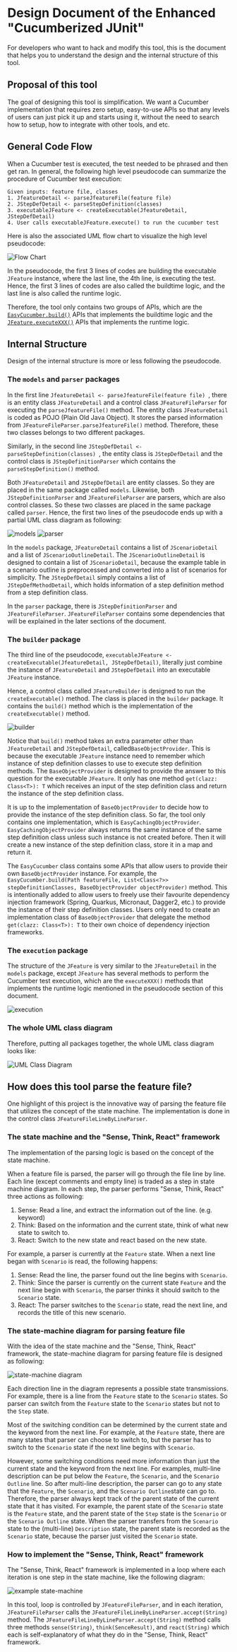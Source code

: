 # Design Document of the Enhanced "Cucumberized JUnit"

For developers who want to hack and modify this tool,
this is the document that helps you to understand the design and the internal structure of this tool.

## Proposal of this tool

The goal of designing this tool is simplification. We want a Cucumber implementation that requires zero setup,
easy-to-use APIs so that any levels of users can just pick it up and starts using it, without the need to search how to
setup, how to integrate with other tools, and etc.

## General Code Flow

When a Cucumber test is executed, the test needed to be phrased and then get ran. In general, the following high level
pseudocode can summarize the procedure of Cucumber test execution:

```
Given inputs: feature file, classes 
1. JfeatureDetail <- parseJfeatureFile(feature file) 
2. JStepDefDetail <- parseStepDefinition(classes) 
3. executableJFeature <- createExecutable(JfeatureDetail, JStepDefDetail)
4. User calls executableJFeature.execute() to run the cucumber test
```

Here is also the associated UML flow chart to visualize the high level pseudocode:

![Flow Chart](images/5903%20diagram-Overall%20Flow.drawio.png)

In the pseudocode, the first 3 lines of codes are building the executable `JFeature` instance, where the last line, the
4th line, is executing the test.
Hence, the first 3 lines of codes are also called the buildtime logic,
and the last line is also called the runtime logic.

Therefore, the tool only contains two groups of APIs, which are
the [`EasyCucumber.build()`](../src/main/java/scs/comp5903/cucumber/EasyCucumber.java) APIs that implements the
buildtime logic and the [`JFeature.executeXXX()`](../src/main/java/scs/comp5903/cucumber/execution/JFeature.java) APIs
that implements the runtime logic.

## Internal Structure

Design of the internal structure is more or less following the pseudocode.

### The `models` and `parser` packages

In the first line `JfeatureDetail <- parseJfeatureFile(feature file) `, there is an entity class `JFeatureDetail` and a
control class `JFeatureFileParser` for executing the `parseJfeatureFile()` method.
The entity class `JFeatureDetail` is coded as POJO (Plain Old Java Object).
It stores the parsed information from `JFeatureFileParser.parseJfeatureFile()` method.
Therefore, these two classes belongs to two different packages.

Similarly, in the second line `JStepDefDetail <- parseStepDefinition(classes) `, the entity class is `JStepDefDetail`
and the control class is `JStepDefinitionParser` which contains the `parseStepDefinition()` method.

Both `JFeatureDetail` and `JStepDefDetail` are entity classes. 
So they are placed in the same package called `models`.
Likewise, both `JStepDefinitionParser` and `JFeatureFileParser` are parsers, which are also control classes. 
So these two classes are placed in the same package called `parser`. 
Hence, the first two lines of the pseudocode ends up with a partial UML class diagram as following:

![models](./images/5903%20diagram-UML%20Class%20Diagram.drawio-models.png)
![parser](./images/5903%20diagram-UML%20Class%20Diagram.drawio-parser.png)

In the `models` package, `JFeatureDetail`
contains a list of `JScenarioDetail` and a list of `JScenarioOutlineDetail`.
The `JScenarioOutlineDetail` is designed to contain a list of `JScenarioDetail`,
because the example table in a scenario outline is
preprocessed and converted into a list of scenarios for simplicity.
The `JStepDefDetail` simply contains a list of `JStepDefMethodDetail`,
which holds information of a step definition method from a step definition class.

In the `parser` package, there is `JStepDefinitionParser` and `JFeatureFileParser`.
`JFeatureFileParser` contains some dependencies that will be explained in the later sections of the document.

### The `builder` package

The third line of the pseudocode, `executableJFeature <- createExecutable(JfeatureDetail, JStepDefDetail)`, 
literally just combine the instance of `JFeatureDetail` and `JStepDefDetail` into an executable `JFeature` instance.

Hence, a control class called `JFeatureBuilder` is designed to run the `createExecutable()` method.
The class is placed in the `builder` package. 
It contains the `build()` method which is the implementation of the `createExecutable()` method.

![builder](./images/5903%20diagram-UML%20Class%20Diagram.drawio-builder.png)

Notice that `build()` method takes an extra parameter other than `JFeatureDetail` and `JStepDefDetail`,
called`BaseObjectProvider`. 
This is because the executable `JFeature` instance need to remember
which instance of step definition classes to use to execute step definition methods.
The `BaseObjectProvider` is designed to provide the answer to this question for the executable `JFeature`.
It only has one method `get(clazz: Class<T>): T` which receives an input of the step definition class and 
return the instance of the step definition class.

It is up to the implementation
of `BaseObjectProvider` to decide how to provide the instance of the step definition class.
So far, the tool only contains one implementation, which is `EasyCachingObjectProvider`.
`EasyCachingObjectProvider` always returns the same instance of the same step definition class
unless such instance is not created before.
Then it will create a new instance of the step definition class, store it in a map and return it.

The `EasyCucumber` class contains some APIs that allow users to provide their own `BaseObjectProvider` instance.
For example,
the `EasyCucumber.build(Path featureFile, List<Class<?>> stepDefinitionClasses, BaseObjectProvider objectProvider)` method.
This is intentionally added to allow users to freely use their favourite dependency injection framework
(Spring, Quarkus, Micronaut, Dagger2, etc.) to provide the instance of their step definition classes.
Users only need to create an implementation class of `BaseObjectProvider` that
delegate the method `get(clazz: Class<T>): T` to their own choice of dependency injection frameworks.

### The `execution` package

The structure of the `JFeature` is very similar to the `JFeatureDetail` in the `models` package, except `JFeature` has
several methods to perform the Cucumber test execution,
which are the `executeXXX()` methods that implements the runtime logic mentioned in the pseudocode section of this
document.

![execution](./images/5903%20diagram-UML%20Class%20Diagram.drawio-execution.png)

### The whole UML class diagram

Therefore, putting all packages together, the whole UML class diagram looks like:

![UML Class Diagram](./images/5903%20diagram-UML%20Class%20Diagram.drawio.png)

## How does this tool parse the feature file?

One highlight of this project is the innovative way
of parsing the feature file that utilizes the concept of the state machine.
The implementation is done in the control class `JFeatureFileLineByLineParser`.

### The state machine and the "Sense, Think, React" framework

The implementation of the parsing logic is based on the concept of the state machine.

When a feature file is parsed, the parser will go through the file line by line.
Each line (except comments and empty line) is traded as a step in state machine diagram.
In each step, the parser performs "Sense, Think, React" three actions as following:

1. Sense: Read a line, and extract the information out of the line. (e.g. keyword)
2. Think: Based on the information and the current state, think of what new state to switch to.
3. React: Switch to the new state and react based on the new state.

For example, a parser is currently at the `Feature` state.
When a next line began with `Scenario` is read, the following happens:

1. Sense: Read the line, the parser found out the line begins with `Scenario`.
2. Think: Since the parser is currently on the current state `Feature` and the next line begin with `Scenario`, the
   parser thinks it should switch to the `Scenario` state.
3. React: The parser switches to the `Scenario` state, read the next line, and records the title of this new scenario.

### The state-machine diagram for parsing feature file

With the idea of the state machine and the "Sense, Think, React" framework,
the state-machine diagram for parsing feature file is designed as following:

![state-machine diagram](./images/5903%20diagram-State%20Machine%20Diagram%20for%20feature%20file%20parsing.drawio.png)

Each direction line in the diagram represents a possible state transmissions.
For example, there is a line from the `Feature` state to the `Scenario` states.
So parser can switch from the `Feature` state to the `Scenario` states but not to the `Step` state.

Most of the switching condition can be determined by the current state and the keyword from the next line.
For example, at the `Feature` state, there are many states that parser can choose to switch to,
but the parser has to switch to the `Scenario` state if the next line begins with `Scenario`.

However, some switching conditions need more information than just the current state and the keyword from the next line.
For examples, multi-line description can be put below the `Feature`, the `Scenario`, and the `Scenario Outline` line.
So after multi-line description, the parser can go to any state that the `Feature`,
the `Scenario`, and the `Scenario Outline`state can go to.
Therefore, the parser always kept track of the parent state of the current state that it has visited.
For example, the parent state of the `Scenario` state is the `Feature` state,
and the parent state of the `Step` state is the `Scenario` or the `Scenario Outline` state.
When the parser transfers from the `Scenario` state to the (multi-line) `Description` state, the parent state 
is recorded as the `Scenario` state, because the parser just visited the `Scenario` state.

### How to implement the "Sense, Think, React" framework

The "Sense, Think, React"
framework is implemented in a loop where each iteration is one step in the state machine,
like the following diagram:

![example state-machine](./images/example%20state-machine%20implementation.png)

In this tool, loop is controlled by `JFeatureFileParser`, 
and in each iteration, `JFeatureFileParser` calls the `JFeatureFileLineByLineParser.accept(String)` method.
The `JFeatureFileLineByLineParser.accept(String)` method calls three methods `sense(String)`,
`think(SenceResult)`, and `react(String)` 
which each is self-explanatory of what they do in the "Sense, Think, React" framework.